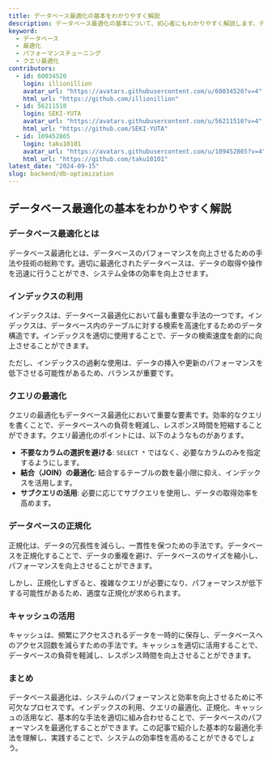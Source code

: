 ```yaml
---
title: データベース最適化の基本をわかりやすく解説
description: データベース最適化の基本について、初心者にもわかりやすく解説します。データベースのパフォーマンスを向上させるための基本的な手法やポイントを紹介します。
keyword:
  - データベース
  - 最適化
  - パフォーマンスチューニング
  - クエリ最適化
contributors:
  - id: 60034520
    login: illionillion
    avatar_url: "https://avatars.githubusercontent.com/u/60034520?v=4"
    html_url: "https://github.com/illionillion"
  - id: 56211510
    login: SEKI-YUTA
    avatar_url: "https://avatars.githubusercontent.com/u/56211510?v=4"
    html_url: "https://github.com/SEKI-YUTA"
  - id: 109452865
    login: taku10101
    avatar_url: "https://avatars.githubusercontent.com/u/109452865?v=4"
    html_url: "https://github.com/taku10101"
latest_date: "2024-09-15"
slug: backend/db-optimization
---
```


## データベース最適化の基本をわかりやすく解説

### データベース最適化とは

データベース最適化とは、データベースのパフォーマンスを向上させるための手法や技術の総称です。適切に最適化されたデータベースは、データの取得や操作を迅速に行うことができ、システム全体の効率を向上させます。

### インデックスの利用

インデックスは、データベース最適化において最も重要な手法の一つです。インデックスは、データベース内のテーブルに対する検索を高速化するためのデータ構造です。インデックスを適切に使用することで、データの検索速度を劇的に向上させることができます。

ただし、インデックスの過剰な使用は、データの挿入や更新のパフォーマンスを低下させる可能性があるため、バランスが重要です。

### クエリの最適化

クエリの最適化もデータベース最適化において重要な要素です。効率的なクエリを書くことで、データベースへの負荷を軽減し、レスポンス時間を短縮することができます。クエリ最適化のポイントには、以下のようなものがあります。

- **不要なカラムの選択を避ける**: `SELECT *` ではなく、必要なカラムのみを指定するようにします。
- **結合（JOIN）の最適化**: 結合するテーブルの数を最小限に抑え、インデックスを活用します。
- **サブクエリの活用**: 必要に応じてサブクエリを使用し、データの取得効率を高めます。

### データベースの正規化

正規化は、データの冗長性を減らし、一貫性を保つための手法です。データベースを正規化することで、データの重複を避け、データベースのサイズを縮小し、パフォーマンスを向上させることができます。

しかし、正規化しすぎると、複雑なクエリが必要になり、パフォーマンスが低下する可能性があるため、適度な正規化が求められます。

### キャッシュの活用

キャッシュは、頻繁にアクセスされるデータを一時的に保存し、データベースへのアクセス回数を減らすための手法です。キャッシュを適切に活用することで、データベースの負荷を軽減し、レスポンス時間を向上させることができます。

### まとめ

データベース最適化は、システムのパフォーマンスと効率を向上させるために不可欠なプロセスです。インデックスの利用、クエリの最適化、正規化、キャッシュの活用など、基本的な手法を適切に組み合わせることで、データベースのパフォーマンスを最適化することができます。この記事で紹介した基本的な最適化手法を理解し、実践することで、システムの効率性を高めることができるでしょう。
